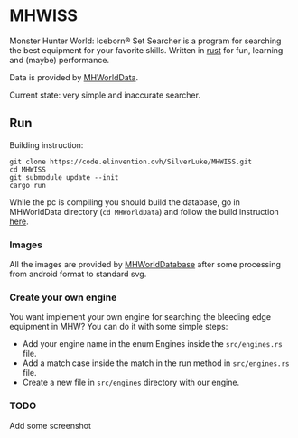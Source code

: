 # MHWISS
Monster Hunter World: Iceborn® Set Searcher is a program for searching the best equipment for your favorite skills.
Written in [rust](https://www.rust-lang.org/) for fun, learning and (maybe) performance.

Data is provided by [MHWorldData](https://github.com/gatheringhallstudios/).

Current state: very simple and inaccurate searcher.

## Run
Building instruction:
```shell
git clone https://code.elinvention.ovh/SilverLuke/MHWISS.git
cd MHWISS
git submodule update --init
cargo run
```

While the pc is compiling you should build the database, go in MHWorldData directory (`cd MHWorldData`) and follow the build instruction [here](https://github.com/gatheringhallstudios/MHWorldData#how-to-build).

### Images
All the images are provided by [MHWorldDatabase](https://github.com/gatheringhallstudios/MHWorldDatabase) after some processing from android format to standard svg.

### Create your own engine
You want implement your own engine for searching the bleeding edge equipment in MHW? You can do it with some simple steps:

- Add your engine name in the enum Engines inside the ``src/engines.rs`` file.
- Add a match case inside the match in the run method in `src/engines.rs` file.
- Create a new file in `src/engines` directory with our engine.

### TODO
Add some screenshot

